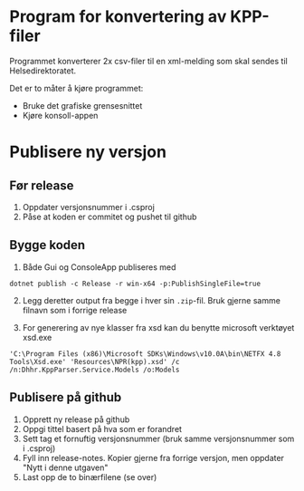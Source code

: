 # Program for konvertering av KPP-filer
Programmet konverterer 2x csv-filer til en xml-melding som skal sendes til Helsedirektoratet.

Det er to måter å kjøre programmet:
- Bruke det grafiske grensesnittet
- Kjøre konsoll-appen

# Publisere ny versjon
## Før release
1. Oppdater versjonsnummer i .csproj
2. Påse at koden er commitet og pushet til github

## Bygge koden
1. Både Gui og ConsoleApp publiseres med
```
dotnet publish -c Release -r win-x64 -p:PublishSingleFile=true
```
2. Legg deretter output fra begge i hver sin `.zip`-fil. Bruk gjerne samme filnavn som i forrige release

3. For generering av nye klasser fra xsd kan du benytte microsoft verktøyet xsd.exe
```
'C:\Program Files (x86)\Microsoft SDKs\Windows\v10.0A\bin\NETFX 4.8 Tools\Xsd.exe' 'Resources\NPR(kpp).xsd' /c /n:Dhhr.KppParser.Service.Models /o:Models
```

## Publisere på github
1. Opprett ny release på github
2. Oppgi tittel basert på hva som er forandret
4. Sett tag et fornuftig versjonsnummer (bruk samme versjonsnummer som i .csproj)
5. Fyll inn release-notes. Kopier gjerne fra forrige versjon, men oppdater "Nytt i denne utgaven"
6. Last opp de to binærfilene (se over)
